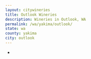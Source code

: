```yaml
---
layout: citywineries
title: Outlook Wineries
description: Wineries in Outlook, WA
permalink: /wa/yakima/outlook/
state: wa
county: yakima
city: outlook
---
```

-
